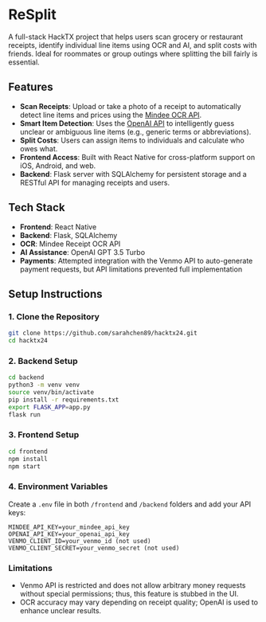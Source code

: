 # ReSplit

A full-stack HackTX project that helps users scan grocery or restaurant receipts, identify individual line items using OCR and AI, and split costs with friends. Ideal for roommates or group outings where splitting the bill fairly is essential.

## Features

- **Scan Receipts**: Upload or take a photo of a receipt to automatically detect line items and prices using the [Mindee OCR API](https://www.mindee.com/).
- **Smart Item Detection**: Uses the [OpenAI API](https://openai.com/) to intelligently guess unclear or ambiguous line items (e.g., generic terms or abbreviations).
- **Split Costs**: Users can assign items to individuals and calculate who owes what.
- **Frontend Access**: Built with React Native for cross-platform support on iOS, Android, and web.
- **Backend**: Flask server with SQLAlchemy for persistent storage and a RESTful API for managing receipts and users.

## Tech Stack

- **Frontend**: React Native
- **Backend**: Flask, SQLAlchemy
- **OCR**: Mindee Receipt OCR API
- **AI Assistance**: OpenAI GPT 3.5 Turbo
- **Payments**: Attempted integration with the Venmo API to auto-generate payment requests, but API limitations prevented full implementation

## Setup Instructions

### 1. Clone the Repository

```bash
git clone https://github.com/sarahchen89/hacktx24.git
cd hacktx24
```

### 2. Backend Setup

```bash
cd backend
python3 -m venv venv
source venv/bin/activate
pip install -r requirements.txt
export FLASK_APP=app.py
flask run
```

### 3. Frontend Setup

```bash
cd frontend
npm install
npm start
```

### 4. Environment Variables

Create a `.env` file in both `/frontend` and `/backend` folders and add your API keys:

```env
MINDEE_API_KEY=your_mindee_api_key
OPENAI_API_KEY=your_openai_api_key
VENMO_CLIENT_ID=your_venmo_id (not used)
VENMO_CLIENT_SECRET=your_venmo_secret (not used)
```

### Limitations

- Venmo API is restricted and does not allow arbitrary money requests without special permissions; thus, this feature is stubbed in the UI.
- OCR accuracy may vary depending on receipt quality; OpenAI is used to enhance unclear results.
